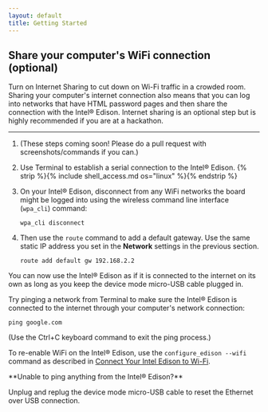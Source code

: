 ```yaml
---
layout: default
title: Getting Started
---
```


## Share your computer's WiFi connection (optional)

Turn on Internet Sharing to cut down on Wi-Fi traffic in a crowded room. Sharing your computer's internet connection also means that you can log into networks that have HTML password pages and then share the connection with the Intel® Edison.
Internet sharing is an optional step but is highly recommended if you are at a hackathon.

---

1. (These steps coming soon! Please do a pull request with screenshots/commands if you can.)

2. Use Terminal to establish a serial connection to the Intel® Edison. {% strip %}{% include shell_access.md os="linux" %}{% endstrip %}

3. On your Intel® Edison, disconnect from any WiFi networks the board might be logged into using the wireless command line interface (`wpa_cli`) command:

    ```
    wpa_cli disconnect
    ```

4. Then use the `route` command to add a default gateway. Use the same static IP address you set in the **Network** settings in the previous section.

    ```
    route add default gw 192.168.2.2
    ```

<div class="callout done" markdown="1">
You can now use the Intel® Edison as if it is connected to the internet on its own as long as you keep the device mode micro-USB cable plugged in.

Try pinging a network from Terminal to make sure the Intel® Edison is connected to the internet through your computer's network connection:

```
ping google.com
```

(Use the Ctrl+C keyboard command to exit the ping process.)

To re-enable WiFi on the Intel® Edison, use the `configure_edison --wifi` command as described in [Connect Your Intel Edison to Wi-Fi](../../wifi/connect.html).
</div>

<div class="callout troubleshooting" markdown="1">
**Unable to ping anything from the Intel® Edison?**

Unplug and replug the device mode micro-USB cable to reset the Ethernet over USB connection.
</div>